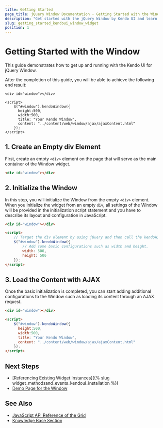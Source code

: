 ```yaml
---
title: Getting Started
page_title: jQuery Window Documentation - Getting Started with the Window
description: "Get started with the jQuery Window by Kendo UI and learn how to create and initialize the widget."
slug: getting_started_kendoui_window_widget
position: 1
---
```


# Getting Started with the Window

This guide demonstrates how to get up and running with the Kendo UI for jQuery Window. 

After the completion of this guide, you will be able to achieve the following end result:

```dojo
<div id="window"></div>

<script>
    $("#window").kendoWindow({
      height:500,
      width:500,
      title: "Your Kendo Window",
      content: "../content/web/window/ajax/ajaxContent.html"
    });
</script>
```

## 1. Create an Empty div Element

First, create an empty `<div>` element on the page that will serve as the main container of the Window widget.

```html
<div id="window"></div>
```

## 2. Initialize the Window 

In this step, you will initialize the Window from the empty `<div>` element. When you initialize the widget from an empty `div`, all settings of the Window will be provided in the initialization script statement and you have to describe its layout and configuration in JavaScript.

```html
<div id="window"></div>

<script>
    // Target the div element by using jQuery and then call the kendoWindow() method.
    $("#window").kendoWindow({
        // Add some basic configurations such as width and height.
        width: 500,
        height: 500
    });
</script>
```

## 3. Load the Content with AJAX 

Once the basic initialization is completed, you can start adding additional configurations to the Window such as loading its content through an AJAX request.

```html
<div id="window"></div>

<script>
    $("#window").kendoWindow({
      height:500,
      width:500,
      title: "Your Kendo Window",
      content: "../content/web/window/ajax/ajaxContent.html"
    });
</script>
```

## Next Steps 

* [Referencing Existing Widget Instances]({% slug widget_methodsand_events_kendoui_installation %}) 
* [Demo Page for the Window](https://demos.telerik.com/kendo-ui/window/index)

## See Also 

* [JavaScript API Reference of the Grid](/api/javascript/ui/window)
* [Knowledge Base Section](/knowledge-base)